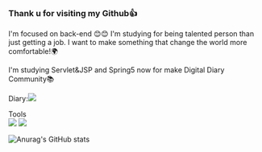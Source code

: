 ### Thank u for visiting my Github👍

I'm focused on back-end  😊😊
I'm studying for being talented person than just getting a job.
I want to make something that change the world more comfortable!🌍

I'm studying Servlet&JSP and Spring5 now for make Digital Diary Community📚
<!--
**hadongkyoun/hadongkyoun** is a ✨ _special_ ✨ repository because its `README.md` (this file) appears on your GitHub profile.

Here are some ideas to get you started:

- 🔭 I’m currently working on ...
- 🌱 I’m currently learning ...
- 👯 I’m looking to collaborate on ...
- 🤔 I’m looking for help with ...
- 💬 Ask me about ...
- 📫 How to reach me: ...
- 😄 Pronouns: ...
- ⚡ Fun fact: ...
-->

<label>Diary:<a href="https://www.instagram.com/dev._.had/" target="_blank"><img src="https://img.shields.io/badge/Instagram-E4405F?style=flat-  square&logo=Instagram&logoColor=white"/></a></label>

Tools<br>
<img src="https://img.shields.io/badge/Java-007396?style=flat-square&logo=Java&logoColor=white"/>
<img src="https://img.shields.io/badge/C-A8B9CC?style=flat-square&logo=C&logoColor=white"/>

![Anurag's GitHub stats](https://github-readme-stats.vercel.app/api?username=hadongkyoun&show_icons=true&theme=radical)
